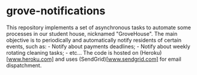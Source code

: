 # grove-notifications

This repository implements a set of asynchronous tasks to automate some processes in our student house, nicknamed "GroveHouse". The main objective is to periodically and automatically notify residents of certain events, such as:
    - Notify about payments deadlines;
    - Notify about weekly rotating cleaning tasks;
    - etc...
The code is hosted on (Heroku)[www.heroku.com] and uses (SendGrid)[www.sendgrid.com] for email dispatchment.